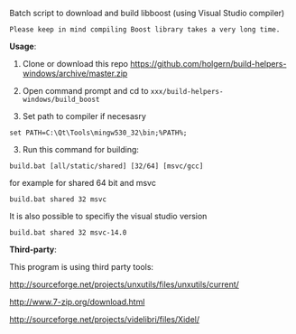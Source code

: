 Batch script to download and build libboost (using Visual Studio compiler)

```
Please keep in mind compiling Boost library takes a very long time.
```

**Usage**:

1. Clone or download this repo https://github.com/holgern/build-helpers-windows/archive/master.zip

2. Open command prompt and cd to `xxx/build-helpers-windows/build_boost`

3. Set path to compiler if necesasry
```
set PATH=C:\Qt\Tools\mingw530_32\bin;%PATH%;
```
3. Run this command for building:
```
build.bat [all/static/shared] [32/64] [msvc/gcc]
```
for example for shared 64 bit and msvc
```
build.bat shared 32 msvc
```
It is also possible to specifiy the visual studio version
```
build.bat shared 32 msvc-14.0
```

**Third-party**:

This program is using third party tools:

http://sourceforge.net/projects/unxutils/files/unxutils/current/

http://www.7-zip.org/download.html

http://sourceforge.net/projects/videlibri/files/Xidel/
